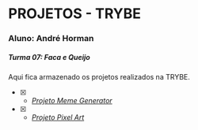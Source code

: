 # PROJETOS - TRYBE

### Aluno: André Horman
##### Turma 07: Faca e Queijo

Aqui fica armazenado os projetos realizados na TRYBE.

- [X] - _[Projeto Meme Generator](https://ANDREHORMAN1994.github.io/TRYBE-PROJETOS/Projeto5.5_Meme-Generator)_

- [X] - _[Projeto Pixel Art](https://ANDREHORMAN1994.github.io/TRYBE-PROJETOS/Projeto5.5_Pixel-Art)_